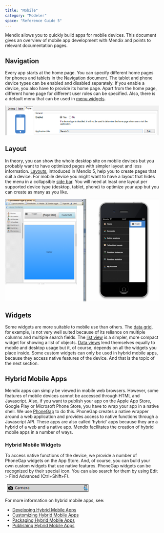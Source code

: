 ```yaml
---
title: "Mobile"
category: "Modeler"
space: "Reference Guide 5"
---
```



Mendix allows you to quickly build apps for mobile devices. This document gives an overview of mobile app development with Mendix and points to relevant documentation pages.

## Navigation

Every app starts at the home page. You can specify different home pages for phones and tablets in the [Navigation](/refguide5/navigation) document. The tablet and phone device types can be enabled and disabled separately. If you enable a device, you also have to provide its home page. Apart from the home page, different home page for different user roles can be specified. Also, there is a default menu that can be used in [menu widgets](/refguide5/menu-widgets). 

![](attachments/7831584/8028177.png)

## Layout

In theory, you can show the whole desktop site on mobile devices but you probably want to have optimized pages with simpler layout and less information. [Layouts](/refguide5/layout), introduced in Mendix 5, help you to create pages that suit a device. For mobile device you might want to have a layout that hides the menu in a collapsible [side bar](/refguide5/sidebar-toggle-button). You will need at least one layout per supported device type (desktop, tablet, phone) to optimize your app but you can create as many as you like.

![](attachments/7831584/8028178.png)

## Widgets

Some widgets are more suitable to mobile use than others. The [data grid](/refguide5/data-grid), for example, is not very well suited because of its reliance on multiple columns and multiple search fields. The [list view](/refguide5/list-view) is a simpler, more compact widget for showing a list of objects. [Data views](/refguide5/data-view) lend themselves equally to mobile and desktop usage but it, of course, depends on all the widgets you place inside. Some custom widgets can only be used in hybrid mobile apps, because they access native features of the device. And that is the topic of the next section.

## Hybrid Mobile Apps

Mendix apps can simply be viewed in mobile web browsers. However, some features of mobile devices cannot be accessed through HTML and Javascript. Also, if you want to publish your app on the Apple App Store, Google Play or Microsoft Phone Store, you have to wrap your app in a native shell. We use [PhoneGap](http://phonegap.com/) to do this. PhoneGap creates a native wrapper around a web application and provides access to native functions through a Javascript API. These apps are also called 'hybrid' apps because they are a hybrid of a web and a native app. Mendix facilitates the creation of hybrid mobile apps in a number of ways.

### Hybrid Mobile Widgets

To access native functions of the device, we provide a number of PhoneGap widgets on the App Store. And, of course, you can build your own custom widgets that use native features. PhoneGap widgets can be recognized by their special icon. You can also search for them by using Edit > Find Advanced (Ctrl+Shift+F). 

![](attachments/7831584/8028179.png)

For more information on hybrid mobile apps, see:

*   [Developing Hybrid Mobile Apps](/refguide5/developing-hybrid-mobile-apps)
*   [Customizing Hybrid Mobile Apps](/refguide5/customizing-hybrid-mobile-apps)
*   [Packaging Hybrid Mobile Apps](/refguide5/packaging-hybrid-mobile-apps)
*   [Publishing Hybrid Mobile Apps](/refguide5/publish-packages-to-mobile-stores)
